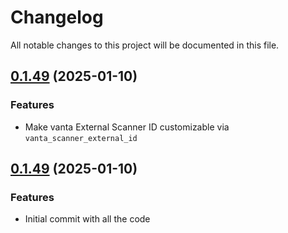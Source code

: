 # Changelog

All notable changes to this project will be documented in this file.

## [0.1.49]() (2025-01-10)
### Features
* Make vanta External Scanner ID customizable via `vanta_scanner_external_id`

## [0.1.49]() (2025-01-10)
### Features
* Initial commit with all the code
